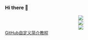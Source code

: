 ### Hi there 👋
<!-- 仓库 Star 、提交、贡献等统计信息 -->
<div align="center"> <img src="https://github-readme-stats.vercel.app/api?username=2366983948&show_icons=true&theme=tokyonight" /> </div>
<!-- 使用编程语言对比统计图 -->
<div align="center"> <img src="https://github-readme-stats.vercel.app/api/top-langs/?username=2366983948" /> </div>
<!-- 首页计数器 -->
<div align="center"> <img src="https://profile-counter.glitch.me/2366983948/count.svg" /> </div>
<a href="https://blog.csdn.net/a2360051431/article/details/130945944?ops_request_misc=%257B%2522request%255Fid%2522%253A%2522171256269016800197041226%2522%252C%2522scm%2522%253A%252220140713.130102334..%2522%257D&request_id=171256269016800197041226&biz_id=0&utm_medium=distribute.pc_search_result.none-task-blog-2~all~sobaiduend~default-1-130945944-null-null.142^v100^pc_search_result_base1&utm_term=Github%E8%87%AA%E5%AE%9A%E4%B9%89%E4%B8%AA%E4%BA%BA%E9%A6%96%E9%A1%B5&spm=1018.2226.3001.4187" title="超链接title">GitHub自定义简介教程</a>



<!--
**2366983948/2366983948** is a ✨ _special_ ✨ repository because its `README.md` (this file) appears on your GitHub profile.

Here are some ideas to get you started:

- 🔭 I’m currently working on ...
- 🌱 I’m currently learning ...
- 👯 I’m looking to collaborate on ...
- 🤔 I’m looking for help with ...
- 💬 Ask me about ...
- 📫 How to reach me: ...
- 😄 Pronouns: ...
- ⚡ Fun fact: ...
-->
